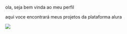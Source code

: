 ola, seja bem vinda ao meu perfil  

aqui voce encontrará meus projetos da plataforma alura

![](https://media1.tenor.com/m/-qBsG1HwR4oAAAAC/cat-dance-dancing-cat.gif)

